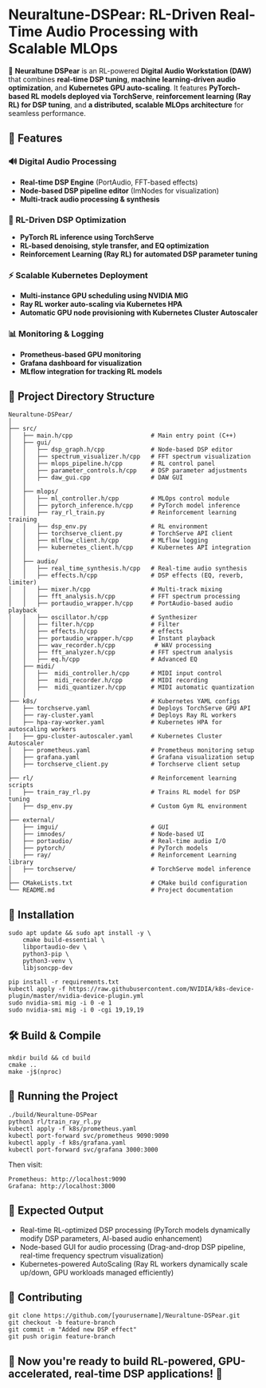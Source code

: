 # **Neuraltune-DSPear: RL-Driven Real-Time Audio Processing with Scalable MLOps**

🚀 **Neuraltune DSPear** is an RL-powered **Digital Audio Workstation (DAW)** that combines **real-time DSP tuning**, **machine learning-driven audio optimization**, and **Kubernetes GPU auto-scaling**. It features **PyTorch-based RL models deployed via TorchServe**, **reinforcement learning (Ray RL) for DSP tuning**, and **a distributed, scalable MLOps architecture** for seamless performance.

## **🌟 Features**
### **🔊 Digital Audio Processing**
- **Real-time DSP Engine** (PortAudio, FFT-based effects)
- **Node-based DSP pipeline editor** (ImNodes for visualization)
- **Multi-track audio processing & synthesis**
### **🤖 RL-Driven DSP Optimization**
- **PyTorch RL inference using TorchServe**
- **RL-based denoising, style transfer, and EQ optimization**
- **Reinforcement Learning (Ray RL) for automated DSP parameter tuning**
### **⚡ Scalable Kubernetes Deployment**
- **Multi-instance GPU scheduling using NVIDIA MIG**
- **Ray RL worker auto-scaling via Kubernetes HPA**
- **Automatic GPU node provisioning with Kubernetes Cluster Autoscaler**
### **📊 Monitoring & Logging**
- **Prometheus-based GPU monitoring**
- **Grafana dashboard for visualization**
- **MLflow integration for tracking RL models**

## **📂 Project Directory Structure**
```plaintext
Neuraltune-DSPear/
│
├── src/
│   ├── main.h/cpp                      # Main entry point (C++)
│   ├── gui/
│   │   ├── dsp_graph.h/cpp             # Node-based DSP editor
│   │   ├── spectrum_visualizer.h/cpp   # FFT spectrum visualization
│   │   ├── mlops_pipeline.h/cpp        # RL control panel
│   │   ├── parameter_controls.h/cpp    # DSP parameter adjustments
│   │   ├── daw_gui.cpp                 # DAW GUI
│   │
│   ├── mlops/
│   │   ├── ml_controller.h/cpp         # MLOps control module
│   │   ├── pytorch_inference.h/cpp     # PyTorch model inference
│   │   ├── ray_rl_train.py             # Reinforcement learning training
│   │   ├── dsp_env.py                  # RL environment
│   │   ├── torchserve_client.py        # TorchServe API client
│   │   ├── mlflow_client.h/cpp         # MLflow logging
│   │   ├── kubernetes_client.h/cpp     # Kubernetes API integration
│   │
│   ├── audio/
│   │   ├── real_time_synthesis.h/cpp   # Real-time audio synthesis
│   │   ├── effects.h/cpp               # DSP effects (EQ, reverb, limiter)
│   │   ├── mixer.h/cpp                 # Multi-track mixing
│   │   ├── fft_analysis.h/cpp          # FFT spectrum processing
│   │   ├── portaudio_wrapper.h/cpp     # PortAudio-based audio playback
│   │   ├── oscillator.h/cpp            # Synthesizer
│   │   ├── filter.h/cpp                # Filter
│   │   ├── effects.h/cpp               # effects
│   │   ├── portaudio_wrapper.h/cpp     # Instant playback
│   │   ├── wav_recorder.h/cpp           # WAV processing
│   │   ├── fft_analyzer.h/cpp          # FFT spectrum analysis
│   │   ├── eq.h/cpp                    # Advanced EQ
│   ├── midi/
│   │   ├──  midi_controller.h/cpp      # MIDI input control
│   │   ├──  midi_recorder.h/cpp        # MIDI recording
│   │   ├──  midi_quantizer.h/cpp       # MIDI automatic quantization
│   │
├── k8s/                                # Kubernetes YAML configs
│   ├── torchserve.yaml                 # Deploys TorchServe GPU API
│   ├── ray-cluster.yaml                # Deploys Ray RL workers
│   ├── hpa-ray-worker.yaml             # Kubernetes HPA for autoscaling workers
│   ├── gpu-cluster-autoscaler.yaml     # Kubernetes Cluster Autoscaler
│   ├── prometheus.yaml                 # Prometheus monitoring setup
│   ├── grafana.yaml                    # Grafana visualization setup
│   ├── torchserve_client.py            # Torchserve client setup
│
├── rl/                                 # Reinforcement learning scripts
│   ├── train_ray_rl.py                 # Trains RL model for DSP tuning
│   ├── dsp_env.py                      # Custom Gym RL environment
│
├── external/
│   ├── imgui/                          # GUI
│   ├── imnodes/                        # Node-based UI
│   ├── portaudio/                      # Real-time audio I/O
│   ├── pytorch/                        # PyTorch models
│   ├── ray/                            # Reinforcement Learning library
│   ├── torchserve/                     # TorchServe model inference
│
├── CMakeLists.txt                      # CMake build configuration
└── README.md                           # Project documentation
```

## **🔧 Installation**

```plaintext
sudo apt update && sudo apt install -y \
    cmake build-essential \
    libportaudio-dev \
    python3-pip \
    python3-venv \
    libjsoncpp-dev

pip install -r requirements.txt
kubectl apply -f https://raw.githubusercontent.com/NVIDIA/k8s-device-plugin/master/nvidia-device-plugin.yml
sudo nvidia-smi mig -i 0 -e 1
sudo nvidia-smi mig -i 0 -cgi 19,19,19
```

## **🛠️ Build & Compile**

```plaintext
mkdir build && cd build
cmake ..
make -j$(nproc)
```

## **🚀 Running the Project**

```plaintext
./build/Neuraltune-DSPear
python3 rl/train_ray_rl.py
kubectl apply -f k8s/prometheus.yaml
kubectl port-forward svc/prometheus 9090:9090
kubectl apply -f k8s/grafana.yaml
kubectl port-forward svc/grafana 3000:3000
```

Then visit:

```plaintext
Prometheus: http://localhost:9090
Grafana: http://localhost:3000
```
## **🎯 Expected Output**

- Real-time RL-optimized DSP processing (PyTorch models dynamically modify DSP parameters, AI-based audio enhancement)
- Node-based GUI for audio processing (Drag-and-drop DSP pipeline, real-time frequency spectrum visualization)
- Kubernetes-powered AutoScaling (Ray RL workers dynamically scale up/down, GPU workloads managed efficiently)

## **🤝 Contributing**

```plaintext
git clone https://github.com/[yourusername]/Neuraltune-DSPear.git
git checkout -b feature-branch
git commit -m "Added new DSP effect"
git push origin feature-branch
```

## **🚀 Now you're ready to build RL-powered, GPU-accelerated, real-time DSP applications! 🚀**
